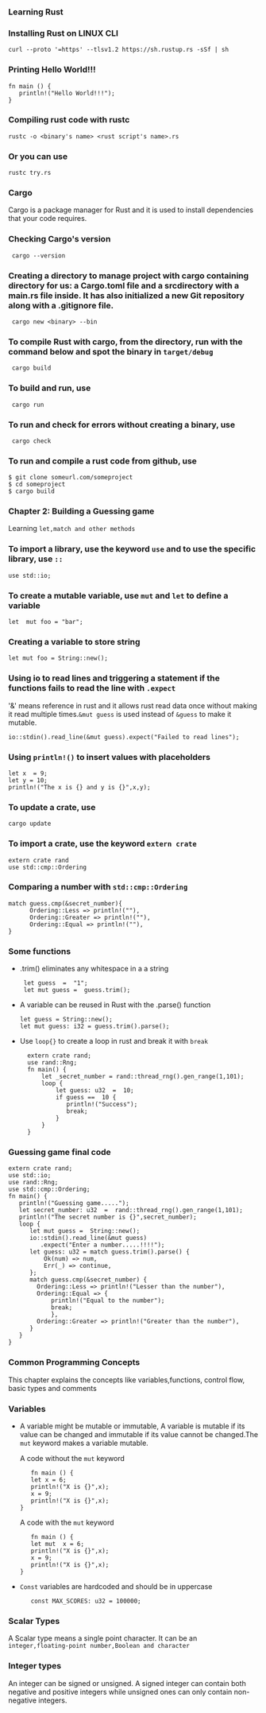 ### Learning Rust

### Installing Rust on LINUX CLI
  
    curl --proto '=https' --tlsv1.2 https://sh.rustup.rs -sSf | sh

### Printing Hello World!!!

    fn main () {
       println!("Hello World!!!");
    }

### Compiling rust code with rustc

    rustc -o <binary's name> <rust script's name>.rs

### Or you can use

    rustc try.rs

### Cargo
 Cargo is a package manager for Rust and it is used to install dependencies that your code requires.

 ### Checking Cargo's version

     cargo --version

 ### Creating a directory to manage project with cargo containing directory for us: a Cargo.toml file and a srcdirectory with a main.rs file inside. It has also initialized a new Git repository along with a .gitignore file.

     cargo new <binary> --bin
  
 ### To compile Rust with cargo, from the directory, run with the command below and spot the binary in `target/debug`

     cargo build

 ### To build and run, use

     cargo run

### To run and check for errors without creating a binary, use

     cargo check

### To run and compile a rust code from github, use

    $ git clone someurl.com/someproject
    $ cd someproject
    $ cargo build


### Chapter 2: Building a Guessing game 

 Learning `let,match and other methods`

### To import a library, use the keyword `use` and to use the specific library, use `::`

    use std::io;

### To create a mutable variable, use `mut` and `let` to define a variable

    let  mut foo = "bar";
### Creating a variable to store string

    let mut foo = String::new();

### Using io to read lines and triggering a statement if the functions fails to read the line with `.expect`

'&' means reference in rust and it allows rust read data once without making it read multiple times.`&mut guess` is used instead of `&guess` to make it mutable.

    io::stdin().read_line(&mut guess).expect("Failed to read lines");

### Using `println!()` to insert values with placeholders

    let x  = 9;
    let y = 10;
    println!("The x is {} and y is {}",x,y);

### To update a crate, use

    cargo update

### To import a crate, use the keyword `extern crate` 

    extern crate rand
    use std::cmp::Ordering

### Comparing a number with `std::cmp::Ordering`

    match guess.cmp(&secret_number){
          Ordering::Less => println!(""),
          Ordering::Greater => println!(""),
          Ordering::Equal => println!(""),
    }

### Some functions
-  .trim() eliminates any whitespace in a a string

        let guess  =  "1";
        let mut guess =  guess.trim();

-  A variable can be reused in Rust with the .parse() function

       let guess = String::new();
       let mut guess: i32 = guess.trim().parse();
    
- Use `loop{}` to create a loop in rust and break it with `break` 

        extern crate rand;
        use rand::Rng;
        fn main() {
            let _secret_number = rand::thread_rng().gen_range(1,101);
            loop {
                let guess: u32  =  10;
                if guess ==  10 {
                   println!("Success");
                   break;
                }
            }
        }
    
### Guessing game final code

    extern crate rand;
    use std::io;
    use rand::Rng;
    use std::cmp::Ordering;
    fn main() {
       println!("Guessing game.....");
       let secret_number: u32  =  rand::thread_rng().gen_range(1,101);
       println!("The secret number is {}",secret_number);
       loop {
          let mut guess =  String::new();
          io::stdin().read_line(&mut guess)
             .expect("Enter a number.....!!!!");
          let guess: u32 = match guess.trim().parse() {
              Ok(num) => num,
              Err(_) => continue,
          };
          match guess.cmp(&secret_number) {
            Ordering::Less => println!("Lesser than the number"),
            Ordering::Equal => {
                println!("Equal to the number");
                break;
                },
            Ordering::Greater => println!("Greater than the number"),    
          }
       }    
    }

### Common Programming Concepts
This chapter explains the concepts like variables,functions, control flow, basic types and comments

### Variables

- A variable might be mutable or immutable, A variable is mutable if its value can be changed and immutable if its value cannot be changed.The `mut` keyword makes a variable mutable.

   A code without the `mut` keyword
  
         fn main () {
         let x = 6; 
         println!("X is {}",x);
         x = 9;
         println!("X is {}",x);
      }

   A code with the `mut` keyword

         fn main () {
         let mut  x = 6; 
         println!("X is {}",x);
         x = 9;
         println!("X is {}",x);
      }
- `Const` variables are hardcoded and should be in uppercase

         const MAX_SCORES: u32 = 100000;

### Scalar Types

A Scalar type means a single point character. It can be an `integer,floating-point number,Boolean and character`

### Integer types
An integer can be signed or unsigned. A signed integer can contain both negative and positive integers while unsigned ones can only contain non-negative integers.
